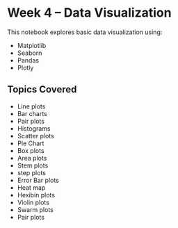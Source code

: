 # Week 4 – Data Visualization

This notebook explores basic data visualization using:
- Matplotlib
- Seaborn
- Pandas
- Plotly

## Topics Covered
- Line plots
- Bar charts
- Pair plots
- Histograms
- Scatter plots
- Pie Chart
- Box plots
- Area plots
- Stem plots 
- step plots
- Error Bar plots
- Heat map
- Hexibin plots
- Violin plots
- Swarm plots 
- Pair plots